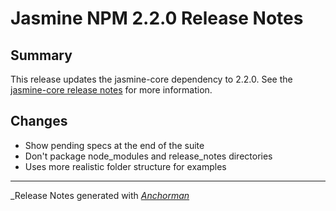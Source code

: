 # Jasmine NPM 2.2.0 Release Notes

## Summary

This release updates the jasmine-core dependency to 2.2.0. See the
[jasmine-core release notes](https://github.com/pivotal/jasmine/blob/master/release_notes/2.2.0.md)
for more information.

## Changes

* Show pending specs at the end of the suite
* Don't package node_modules and release_notes directories
* Uses more realistic folder structure for examples

------

_Release Notes generated with _[Anchorman](http://github.com/infews/anchorman)_
